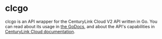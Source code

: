 # clcgo

clcgo is an API wrapper for the CenturyLink Cloud V2 API written in Go. You can read about its usage in [the
GoDocs](http://godoc.org/github.com/CenturyLinkLabs/clcgo), and about the API's capabilities in [CenturyLink Cloud documentation](https://t3n.zendesk.com/categories/20067994-API-v2-0-Beta-).
